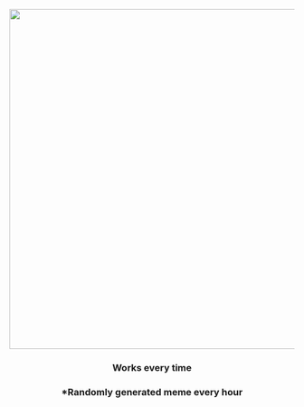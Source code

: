 <p align="center">
        <img src="https://i.redd.it/mly4vlk297891.gif" width="600" height="600">
        </p>
        <h3 align="center">Works every time</h3>
        <h3 align="center">*Randomly generated meme every hour</h3>
    